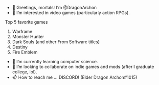 - 👋 Greetings, mortals! I’m @DragonArchon
- 👀 I’m interested in video games (particularly action RPGs).

Top 5 favorite games

1) Warframe
2) Monster Hunter
3) Dark Souls (and other From Software titles)
4) Destiny
5) Fire Emblem

- 🌱 I’m currently learning computer science.
- 💞️ I’m looking to collaborate on indie games and mods (after I graduate college, lol).
- 📫 How to reach me ... DISCORD! (Elder Dragon Archon#1015)

<!---
DragonArchon/DragonArchon is a ✨ special ✨ repository because its `README.md` (this file) appears on your GitHub profile.
You can click the Preview link to take a look at your changes.
--->
